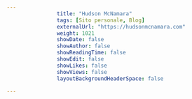 ---
                title: "Hudson McNamara"
                tags: [Sito personale, Blog]
                externalUrl: "https://hudsonmcnamara.com"
                weight: 1021
                showDate: false
                showAuthor: false
                showReadingTime: false
                showEdit: false
                showLikes: false
                showViews: false
                layoutBackgroundHeaderSpace: false
                ---

